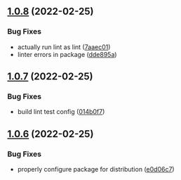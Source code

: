 ## [1.0.8](https://github.com/lukeocodes/supported-formats/compare/v1.0.7...v1.0.8) (2022-02-25)


### Bug Fixes

* actually run lint as lint ([7aaec01](https://github.com/lukeocodes/supported-formats/commit/7aaec019ec8f02f31a0b60830e5ef1d9e57f82a1))
* linter errors in package ([dde895a](https://github.com/lukeocodes/supported-formats/commit/dde895a723b944fefdc6165b132ef40a5c317720))

## [1.0.7](https://github.com/lukeocodes/supported-formats/compare/v1.0.6...v1.0.7) (2022-02-25)


### Bug Fixes

* build lint test config ([014b0f7](https://github.com/lukeocodes/supported-formats/commit/014b0f7a45d3b14ba747cc3a11bf1ade1fed9b9e))

## [1.0.6](https://github.com/lukeocodes/supported-formats/compare/v1.0.5...v1.0.6) (2022-02-25)


### Bug Fixes

* properly configure package for distribution ([e0d06c7](https://github.com/lukeocodes/supported-formats/commit/e0d06c7338bdcd509991ec30a72ea62c6e984ea7))
